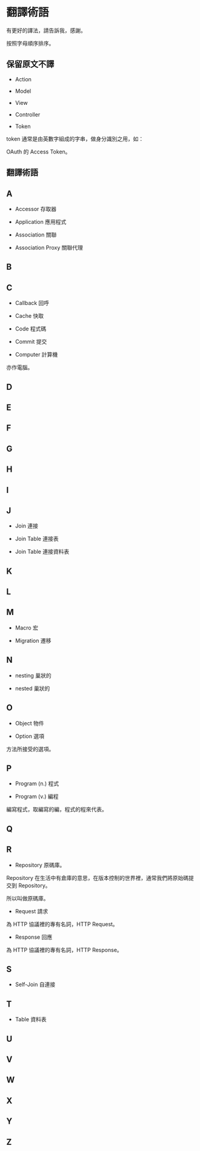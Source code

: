 翻譯術語
===================

有更好的譯法，請告訴我，感謝。

按照字母順序排序。

保留原文不譯
------------

* Action

* Model

* View

* Controller

* Token

token 通常是由英數字組成的字串，做身分識別之用，如：

OAuth 的 Access Token。

翻譯術語
------------

A
------

* Accessor 存取器

* Application 應用程式

* Association 關聯

* Association Proxy 關聯代理

B
------


C
------

* Callback 回呼

* Cache 快取

* Code 程式碼

* Commit 提交

* Computer 計算機

亦作電腦。

D
------


E
------


F
------


G
------


H
------


I
------


J
------

* Join 連接

* Join Table 連接表

* Join Table 連接資料表

K
------


L
------


M
------

* Macro 宏

* Migration 遷移

N
------

* nesting 巢狀的

* nested 巢狀的

O
------

* Object 物件

* Option 選項

方法所接受的選項。

P
------

* Program (n.) 程式

* Program (v.) 編程

編寫程式，取編寫的編，程式的程來代表。

Q
------



R
------

* Repository 原碼庫。

Repository 在生活中有倉庫的意思，在版本控制的世界裡，通常我們將原始碼提交到 Repository。

所以叫做原碼庫。

* Request 請求

為 HTTP 協議裡的專有名詞，HTTP Request。

* Response 回應

為 HTTP 協議裡的專有名詞，HTTP Response。


S
------

* Self-Join 自連接

T
------

* Table 資料表

U
------


V
------


W
------


X
------


Y
------


Z
------
